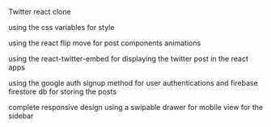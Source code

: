 Twitter react clone

using the css variables for style

using the react flip move for post components animations

using the react-twitter-embed for displaying the twitter post in the react apps

using the google auth signup method for user authentications and firebase firestore db for storing the posts

complete responsive design using a swipable drawer for mobile view for the sidebar

